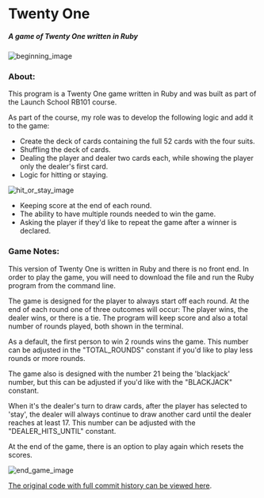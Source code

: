 # Twenty One
##### *A game of Twenty One written in Ruby*

![beginning_image](https://i.imgur.com/44xjbt3.png)

### About:

This program is a Twenty One game written in Ruby and was built as part of the Launch School RB101 course. 

As part of the course, my role was to develop the following logic and add it to the game:

* Create the deck of cards containing the full 52 cards with the four suits.
* Shuffling the deck of cards.
* Dealing the player and dealer two cards each, while showing the player only the dealer's first card.
* Logic for hitting or staying.

![hit_or_stay_image](https://i.imgur.com/C1q09Pt.png)

* Keeping score at the end of each round.
* The ability to have multiple rounds needed to win the game.
* Asking the player if they'd like to repeat the game after a winner is declared.


### Game Notes:

This version of Twenty One is written in Ruby and there is no front end. In order to play the game, you will need to download the file and run the Ruby program from the command line.

The game is designed for the player to always start off each round. At the end of each round one of three outcomes will occur: The player wins, the dealer wins, or there is a tie. The program will keep score and also a total number of rounds played, both shown in the terminal.

As a default, the first person to win 2 rounds wins the game. This number can be adjusted in the "TOTAL_ROUNDS" constant if you'd like to play less rounds or more rounds.

The game also is designed with the number 21 being the 'blackjack' number, but this can be adjusted if you'd like with the "BLACKJACK" constant.

When it's the dealer's turn to draw cards, after the player has selected to 'stay', the dealer will always continue to draw another card until the dealer reaches at least 17. This number can be adjusted with the "DEALER_HITS_UNTIL" constant.

At the end of the game, there is an option to play again which resets the scores.

![end_game_image]()

[The original code with full commit history can be viewed here](https://github.com/westonludeke/launch_school_rb101/blob/master/6_lesson/twenty_one.rb).